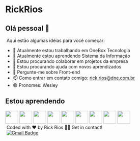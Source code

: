 
# RickRios

## Olá pessoal 👋
​
Aqui estão algumas idéias para você começar:
​
- 🔭 Atualmente estou trabalhando em OneBox Tecnologia
- 🌱 Atualmente estou aprendendo Sistema da Informação
- 👯 Estou procurando colaborar em projetos da empresa
- 🤔 Estou procurando ajuda com novos aprendizados
- 💬 Pergunte-me sobre Front-end
- 📫 Como entrar em contato comigo: rick.rios@dne.com.br
- 😄 Pronomes: Wesley
​
## Estou aprendendo
​
<img src="https://cdn.jsdelivr.net/gh/devicons/devicon/icons/git/git-original.svg" width="40" height="40"/>
<img src="https://cdn.jsdelivr.net/gh/devicons/devicon/icons/html5/html5-original.svg" width="40" height="40"/>
<img src="https://cdn.jsdelivr.net/gh/devicons/devicon/icons/css3/css3-original.svg" width="40" height="40"/>
<img src="https://cdn.jsdelivr.net/gh/devicons/devicon/icons/javascript/javascript-original.svg" width="40" height="40"/>
<img src="https://cdn.jsdelivr.net/gh/devicons/devicon/icons/bootstrap/bootstrap-original.svg" width="40" height="40" />
<img src="https://cdn.jsdelivr.net/gh/devicons/devicon/icons/sass/sass-original.svg" width="40" height="40"/>
<img src="https://cdn.jsdelivr.net/gh/devicons/devicon/icons/nodejs/nodejs-original-wordmark.svg" width="40" height="40"/>
<img src="https://cdn.jsdelivr.net/gh/devicons/devicon/icons/vuejs/vuejs-original.svg" width="40" height="40"/>
<img src="https://cdn.jsdelivr.net/gh/devicons/devicon/icons/typescript/typescript-original.svg" width="40" height="40"/>
<br>
​
Coded with ❤️ by Rick Rios 👋🏽 Get in contact!
<br>
​
[![Gmail Badge](https://img.shields.io/badge/-rick.rios@dne.com.br-c14438?style=flat-square&logo=Gmail&logoColor=white&link=mailto:rick.rios@onebox.one)](mailto:rick.rios@dne.com.br)
